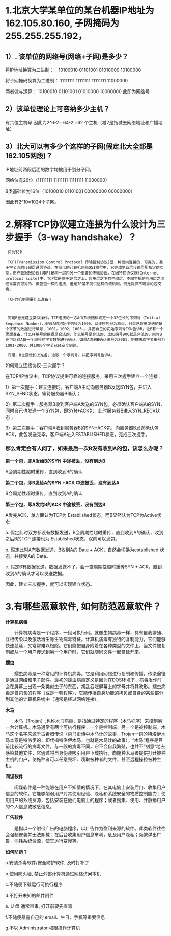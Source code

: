
 # 1.北京大学某单位的某台机器IP地址为162.105.80.160, 子网掩码为255.255.255.192，
 
 ## 1）. 该单位的网络号(网络+子网)是多少？
 
 将IP地址换算为二进制：　10100010 01101001 01010000 10100000
 
 将子网掩码换算为二进制： 11111111 11111111 11111111 11000000
 
 两者做与运算：         10100010 01101001 01010000 10000000   此即为网络号
 
 ## 2）该单位理论上可容纳多少主机？
 
 有六位主机号 因此为2^6-2= 64-2 =62 个主机（减2是指减去网络地址和广播地址）
 
 ## 3）北大可以有多少个这样的子网(假定北大全部是162.105网段)？
 
 IP地址前两段后面的数字均被用于划分子网。
 
 网络位有26位（11111111 11111111 11111111 11000000）
 
 B类基础位为16位（10100010 01101001 00000000 00000000）
 
 因此有2^10=1024个子网。
 
 # 2.解释TCP协议建立连接为什么设计为三步握手（3-way handshake）？
 
     何为TCP
     
     TCP(Transmission Control Protocol 传输控制协议)是一种面向连接的、可靠的、基于字节流的传输层通信协议。在简化的计算机网络OSI模型中，它完成第四层传输层所指定的功能，用户数据报协议(UDP)是同一层内另一个重要的传输协议。在因特网协议族(Internet protocol suite)中，TCP层是位于IP层之上，应用层之下的中间层。不同主机的应用层之间经常需要可靠的、像管道一样的连接，但是IP层不提供这样的流机制，而是提供不可靠的包交换。
     
     TCP的机制需要什么准备？
     
      
     
     同理B也是建立类似操作，TCP连接的一方A由系统随机设定一个32位长的序列号（Initial Sequence Number），假设A的初始序列号为1000，以该序列号为原点，对自己将要发送的每个字节的数据进行编号，1001，1002，1003…，并把自己的初始序列号ISN告诉B，让B有一个思想准备，什么样编号的数据是合法的，什么编号是非法的，比如编号900就是非法的，同时B还可以对A每一个编号的字节数据进行确认。如果A收到B确认编号为2001，则意味着字节编号为1001-2000，共1000个字节已经安全到达。
     
     同理，B也要做如上准备，选取一个序列号，并把序列号告诉A。
     
如何建立连接协议-三次握手？

在TCP/IP协议中，TCP协议提供可靠的连接服务，采用三次握手建立一个连接：

1）第一次握手：建立连接时，客户端A主动向服务器B发送SYN包，并进入SYN_SEND状态，等待服务器B确认；

2）第二次握手：服务器B收到客户端A发送的SYN包，必须确认客户端A的SYN，同时自己也发送一个SYN包，即SYN+ACK包，此时服务器B进入SYN_RECV状态；

3）第三次握手：客户端A收到服务器B的SYN+ACK包，向服务器B发送确认包ACK，此包发送完毕，客户端A进入ESTABLISHED状态，完成三次握手。

### 那么肯定会有人问了，如果最后一次B没有收到A的包，该怎么办呢？

**第一个包，即A发给B的SYN 中途被丢，没有到达B**

A会周期性超时重传，直到收到B的确认

**第二个包，即B发给A的SYN +ACK 中途被丢，没有到达A**

B会周期性超时重传，直到收到A的确认

**第三个包，即A发给B的ACK 中途被丢，没有到达B**

A发完ACK，单方面认为TCP为 Established状态，而B显然认为TCP为Active状态

a. 假定此时双方都没有数据发送，B会周期性超时重传，直到收到A的确认，收到之后B的TCP 连接也为 Established状态，双向可以发包。

b. 假定此时A有数据发送，B收到A的 Data + ACK，自然会切换为established 状态，并接受A的 Data。

c. 假定B有数据发送，数据发送不了，会一直周期性超时重传SYN + ACK，直到收到A的确认才可以发送数据。

因此，建立三次握手，就可以实现建立状态。

# 3.有哪些恶意软件, 如何防范恶意软件？

**计算机病毒**

　　计算机病毒是一个程序，一段可执行码。就像生物病毒一样，具有自我繁殖、互相传染以及激活再生等生物病毒特征。计算机病毒有独特的复制能力，它们能够快速蔓延，又常常难以根除。它们能把自身附着在各种类型的文件上，当文件被复制或从一个用户传送到另一个用户时，它们就随同文件一起蔓延开来。


**蠕虫**

　　蠕虫病毒是一种常见的计算机病毒。它是利用网络进行复制和传播，传染途径是通过网络和电子邮件。最初的蠕虫病毒定义是因为在DOS环境下，病毒发作时会在屏幕上出现一条类似虫子的东西，胡乱吞吃屏幕上的字母并将其改形。蠕虫病毒是自包含的程序（或是一套程序），它能传播自身功能的拷贝或自身的某些部分到其他的计算机系统中（通常是经过网络连接）。


**木马**

　　木马（Trojan）,也称木马病毒，是指通过特定的程序（木马程序）来控制另一台计算机。木马通常有两个可执行程序：一个是控制端，另一个是被控制端。木马这个名字来源于古希腊传说（荷马史诗中木马计的故事，Trojan一词的特洛伊木马本意是特洛伊的，即代指特洛伊木马，也就是木马计的故事）。“木马”程序是目前比较流行的病毒文件，与一般的病毒不同，它不会自我繁殖，也并不“刻意”地去感染其他文件，它通过将自身伪装吸引用户下载执行，向施种木马者提供打开被种主机的门户，使施种者可以任意毁坏、窃取被种者的文件，甚至远程操控被种主机。

**间谍软件**

　　间谍软件是一种能够在用户不知情的情况下，在其电脑上安装后门、收集用户信息的软件。它能够削弱用户对其使用经验、隐私和系统安全的物质控制能力；使用用户的系统资源，包括安装在他们电脑上的程序；或者搜集、使用、并散播用户的个人信息或敏感信息。


**广告软件**

　　是指以一个附带广告的电脑程序，以广告作为盈利来源的软件。此类软件往往会强制安装并无法卸载；在后台收集用户信息牟利，危及用户隐私；频繁弹出广告，消耗系统资源，使其运行变慢等。


**如何防范？**

a.安装杀毒软件/安全防护软件, 及时打补丁

b.使用防火墙, 禁止外部计算机通过网络访问本机

c.不随便下载运行可执行程序

d.不打开未知的邮件附件

e. U 盘 通常带毒, 打开前要先查毒

f.不随便暴露自己的 email、生日、手机等重要信息

g.不以 Administrator 权限操作计算机
















